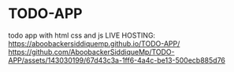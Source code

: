 # TODO-APP
todo app with html css and js
 LIVE HOSTING:
              https://aboobackersiddiquemp.github.io/TODO-APP/
https://github.com/AboobackerSiddiqueMp/TODO-APP/assets/143030199/67d43c3a-1ff6-4a4c-be13-500ecb885d76

